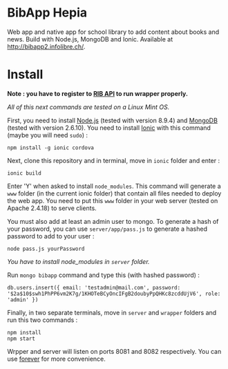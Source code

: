 # BibApp Hepia

Web app and native app for school library to add content about books and news. Build with Node.js, MongoDB and Ionic. Available at http://bibapp2.infolibre.ch/.

# Install
**Note : you have to register to [RIB API](https://dinkum.ethbib.ethz.ch/display/RIB/Home) to run wrapper properly.**

*All of this next commands are tested on a Linux Mint OS.*

First, you need to install [Node.js](https://nodejs.org/en/) (tested with version 8.9.4) and [MongoDB](https://www.mongodb.com/) 
(tested with version 2.6.10). You need to install [Ionic](https://ionicframework.com/) with this command (maybe you will need `sudo`) :

```shell
npm install -g ionic cordova
```

Next, clone this repository and in terminal, move in `ionic` folder and enter :

```shell
ionic build
```

Enter 'Y' when asked to install `node_modules`. This command will generate a `www` folder (in the current ionic folder) that 
contain all files needed to deploy the web app. You need to put this `www` folder in your web server (tested on Apache 2.4.18) 
to serve clients.

You must also add at least an admin user to mongo. To generate a hash of 
your password, you can use `server/app/pass.js` to generate a hashed password to add to your user :

```shell
node pass.js yourPassword
```
*You have to install node_modules in `server` folder.*


Run `mongo bibapp` command and type this (with hashed password) :

```shell
db.users.insert({ email: 'testadmin@mail.com', password: '$2a$10$swh1PhPP6vm2K7g/1KHOTeBCyOncIFgB2doubyPpQHKc8zcddUjV6', role: 'admin' })
```

Finally, in two separate terminals, move in `server` and `wrapper` folders and run this two commands :

```shell
npm install
npm start
```

Wrpper and server will listen on ports 8081 and 8082 respectively. You can use 
[forever](https://www.npmjs.com/package/forever) for more convenience.